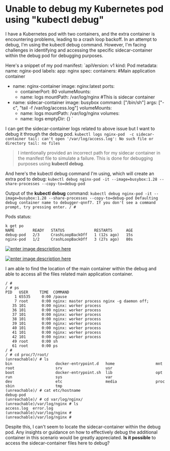 # Unable to debug my Kubernetes pod using "kubectl debug"  

I have a Kubernetes pod with two containers, and the extra container is encountering problems, leading to a crash loop backoff. In an attempt to debug, I'm using the kubectl debug command. However, I'm facing challenges in identifying and accessing the specific sidecar-container within the debug pod for debugging purposes.

Here's a snippet of my pod manifest:
`apiVersion: v1
kind: Pod
metadata:
  name: nginx-pod
  labels:
    app: nginx
spec:
  containers:
  #Main application container
  - name: nginx-container
    image: nginx:latest
    ports:
      - containerPort: 80
    volumeMounts:
      - name: logs
        mountPath: /var/log/nginx
  #This is sidecar container
  - name: sidecar-container
    image: busybox
    command: ["/bin/sh"]
    args: ["-c", "tail -f /var/log/access.log"]
    volumeMounts:
      - name: logs
        mountPath: /var/log/nginx
  volumes:
    - name: logs
      emptyDir: {}
`

I can get the sidecar-container logs related to above issue but I want to debug it through the debug pod.
`
kubectl logs nginx-pod  -c sidecar-container
tail: can't open '/var/log/access.log': No such file or directory
tail: no files
`
> I intentionally provided an incorrect path for my sidecar container in the manifest file to simulate a failure. This is done for debugging purposes using **kubectl debug**.


And here's the kubectl debug command I'm using, which will create an extra pod to debug:
`
kubectl debug nginx-pod -it --image=busybox:1.28 --share-processes --copy-to=debug-pod
`

Output of the **kubectl debug** command:
`
kubectl debug nginx-pod -it --image=busybox:1.28 --share-processes --copy-to=debug-pod
Defaulting debug container name to debugger-qnnf7.
If you don't see a command prompt, try pressing enter.
/ #
`

Pods status:

```
k get po               
NAME        READY   STATUS             RESTARTS      AGE
debug-pod   2/3     CrashLoopBackOff   1 (12s ago)   15s
nginx-pod   1/2     CrashLoopBackOff   3 (27s ago)   80s
```

[![enter image description here](https://i.stack.imgur.com/CFujq.jpg)](https://i.stack.imgur.com/CFujq.jpg)

[![enter image description here](https://i.stack.imgur.com/vwKs0.png)](https://i.stack.imgur.com/vwKs0.png)


I am able to find the location of the main container within the debug and able to access all the files related main application container.

```
/ # 
/ # ps
PID   USER     TIME  COMMAND
    1 65535     0:00 /pause
    7 root      0:00 nginx: master process nginx -g daemon off;
   35 101       0:00 nginx: worker process
   36 101       0:00 nginx: worker process
   37 101       0:00 nginx: worker process
   38 101       0:00 nginx: worker process
   39 101       0:00 nginx: worker process
   40 101       0:00 nginx: worker process
   41 101       0:00 nginx: worker process
   42 101       0:00 nginx: worker process
   49 root      0:00 sh
   61 root      0:00 ps
/ # 
/ # cd proc/7/root/
(unreachable)/ # ls
bin                   docker-entrypoint.d   home                  mnt                   root                  srv                   usr
boot                  docker-entrypoint.sh  lib                   opt                   run                   sys                   var
dev                   etc                   media                 proc                  sbin                  tmp
(unreachable)/ # cat etc/hostname 
debug-pod
(unreachable)/ # cd var/log/nginx/
(unreachable)/var/log/nginx # ls
access.log  error.log
(unreachable)/var/log/nginx # 
(unreachable)/var/log/nginx #
```

Despite this, I can't seem to locate the sidecar-container within the debug pod. Any insights or guidance on how to effectively debug the additional container in this scenario would be greatly appreciated. **Is it possible** to access the sidecar-container files here to debug?

